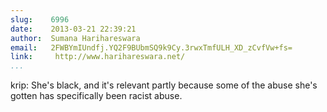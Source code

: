 ```yaml
---
slug:    6996
date:    2013-03-21 22:39:21
author:  Sumana Harihareswara
email:   2FWBYmIUndfj.YQ2F9BUbmSQ9k9Cy.3rwxTmfULH_XD_zCvfVw+fs=
link:     http://www.harihareswara.net/
...
```


krip: She's black, and it's relevant partly because some of the abuse
she's gotten has specifically been racist abuse.
